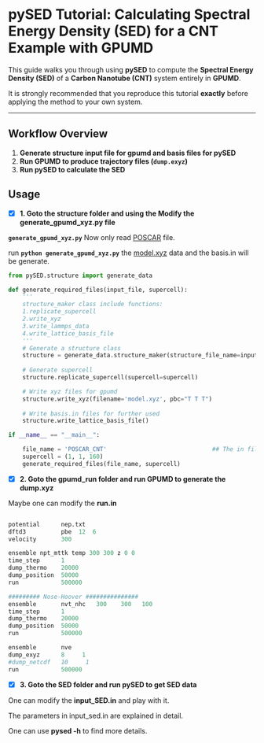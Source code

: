 # pySED Tutorial: Calculating Spectral Energy Density (SED) for a CNT Example with GPUMD

This guide walks you through using **pySED** to compute the **Spectral Energy Density (SED)** of a **Carbon Nanotube (CNT)** system entirely in **GPUMD**.

It is strongly recommended that you reproduce this tutorial **exactly** before applying the method to your own system.

---

## **Workflow Overview**

1. **Generate structure input file for gpumd and basis files for pySED**
2. **Run GPUMD to produce trajectory files (`dump.exyz`)**
3. **Run pySED to calculate the SED**
 
## Usage

- [x] **1. Goto the structure folder and using the Modify the generate_gpumd_xyz.py file** 

**`generate_gpumd_xyz.py`** Now only read [POSCAR](https://www.vasp.at/wiki/index.php/POSCAR) file.

run **`python generate_gpumd_xyz.py`** the [model.xyz](https://gpumd.org/gpumd/input_files/model_xyz.html) data and the basis.in will be generate.


```python
from pySED.structure import generate_data

def generate_required_files(input_file, supercell):
    '''
    structure_maker class include functions:
    1.replicate_supercell
    2.write_xyz
    3.write_lammps_data
    4.write_lattice_basis_file
    '''	 
    # Generate a structure class
    structure = generate_data.structure_maker(structure_file_name=input_file)
    
    # Generate supercell
    structure.replicate_supercell(supercell=supercell)

    # Write xyz files for gpumd
    structure.write_xyz(filename='model.xyz', pbc="T T T")
    
    # Write basis.in files for further used
    structure.write_lattice_basis_file()

if __name__ == "__main__":

    file_name = 'POSCAR_CNT'                              ## The in file for lammps
    supercell = (1, 1, 160)
    generate_required_files(file_name, supercell)

```

- [x] **2. Goto the gpumd_run folder and run GPUMD to generate the dump.xyz** 

Maybe one can modify the **run.in**

```python

potential      nep.txt
dftd3          pbe  12  6
velocity       300

ensemble npt_mttk temp 300 300 z 0 0
time_step      1
dump_thermo    20000
dump_position  50000
run            500000

######### Nose-Hoover ###############
ensemble       nvt_nhc   300    300   100
time_step      1
dump_thermo    20000
dump_position  50000
run            500000

ensemble       nve
dump_exyz      8     1
#dump_netcdf   10     1
run            500000

```

- [x] **3. Goto the SED folder and run pySED to get SED data** 

One can modify the **input_SED.in** and play with it.

The parameters in input_sed.in are explained in detail.

One can use  **pysed -h** to find more details.



